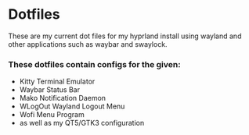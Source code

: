 # Dotfiles

These are my current dot files for my hyprland install using wayland and other applications such as waybar and swaylock.

### These dotfiles contain configs for the given:
- Kitty Terminal Emulator
- Waybar Status Bar
- Mako Notification Daemon
- WLogOut Wayland Logout Menu
- Wofi Menu Program
- as well as my QT5/GTK3 configuration
